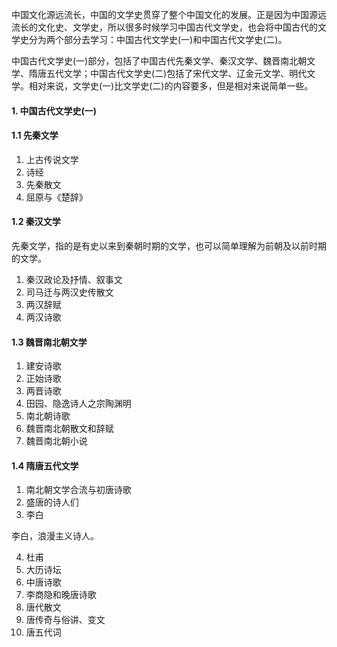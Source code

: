中国文化源远流长，中国的文学史贯穿了整个中国文化的发展。正是因为中国源远流长的文化史、文学史，所以很多时候学习中国古代文学史，也会将中国古代的文学史分为两个部分去学习：中国古代文学史(一)和中国古代文学史(二)。

中国古代文学史(一)部分，包括了中国古代先秦文学、秦汉文学、魏晋南北朝文学、隋唐五代文学；中国古代文学史(二)包括了宋代文学、辽金元文学、明代文学。相对来说，文学史(一)比文学史(二)的内容要多，但是相对来说简单一些。

#### 1. 中国古代文学史(一)

#### 1.1 先秦文学

1. 上古传说文学
2. 诗经
3. 先秦散文
4. 屈原与《楚辞》

#### 1.2 秦汉文学

先秦文学，指的是有史以来到秦朝时期的文学，也可以简单理解为前朝及以前时期的文学。

1. 秦汉政论及抒情、叙事文
2. 司马迁与两汉史传散文
3. 两汉辞赋
4. 两汉诗歌

#### 1.3 魏晋南北朝文学

1. 建安诗歌
2. 正始诗歌
3. 两晋诗歌
4. 田园、隐逸诗人之宗陶渊明
5. 南北朝诗歌
6. 魏晋南北朝散文和辞赋
7. 魏晋南北朝小说

#### 1.4 隋唐五代文学

1. 南北朝文学合流与初唐诗歌
2. 盛唐的诗人们
3. 李白

李白，浪漫主义诗人。

4. 杜甫
5. 大历诗坛
6. 中唐诗歌
7. 李商隐和晚唐诗歌
8. 唐代散文
9. 唐传奇与俗讲、变文
10. 唐五代词